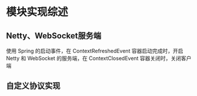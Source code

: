 # 模块实现综述
## Netty、WebSocket服务端
  使用 Spring 的启动事件，在 ContextRefreshedEvent 容器启动完成时，开启 Netty 和 WebSocket 的服务端，在 ContextClosedEvent 容器关闭时，关闭客户端
## 自定义协议实现

    